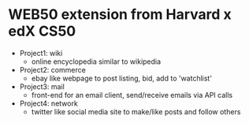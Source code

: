 # WEB50 extension from Harvard x edX CS50
* Project1: wiki
  * online encyclopedia similar to wikipedia
* Project2: commerce
  * ebay like webpage to post listing, bid, add to 'watchlist'
* Project3: mail
  * front-end for an email client, send/receive emails via API calls
* Project4: network
  * twitter like social media site to make/like posts and follow others
